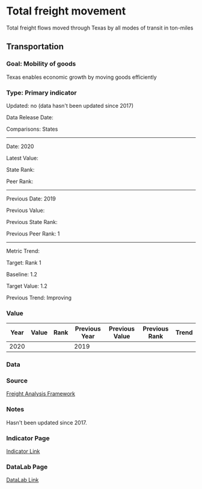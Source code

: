 # Total freight movement

Total freight flows moved through Texas by all modes of transit in ton-miles

## Transportation

### Goal: Mobility of goods

Texas enables economic growth by moving goods efficiently

### Type: Primary indicator

Updated: no (data hasn't been updated since 2017)

Data Release Date: 

Comparisons: States


----

Date: 2020

Latest Value:  

State Rank: 

Peer Rank: 


----

Previous Date: 2019

Previous Value: 

Previous State Rank: 

Previous Peer Rank: 1


----
Metric Trend: 

Target: Rank 1

Baseline: 1.2

Target Value: 1.2

Previous Trend: Improving



### Value

| Year      |  Value      | Rank        | Previous Year | Previous Value | Previous Rank | Trend | 
| ----------- | ----------- | ----------- | ----------- | ----------- | ----------- | -----------|
|   2020      |             |             |      2019   |             |             |            | 

### Data

### Source

[Freight Analysis Framework](https://faf.ornl.gov/faf5/dtt_total.aspx)

### Notes

Hasn't been updated since 2017.


### Indicator Page

[Indicator Link](https://indicators.texas2036.org/indicator/68)


### DataLab Page

[DataLab Link](https://datalab.texas2036.org/cxajipf/texas-freight-shipments-by-state-of-origin)
